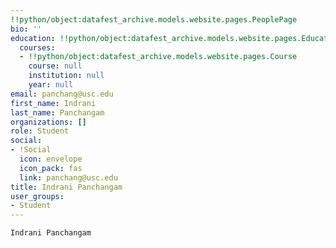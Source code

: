 ```yaml
---
!!python/object:datafest_archive.models.website.pages.PeoplePage
bio: ''
education: !!python/object:datafest_archive.models.website.pages.Education
  courses:
  - !!python/object:datafest_archive.models.website.pages.Course
    course: null
    institution: null
    year: null
email: panchang@usc.edu
first_name: Indrani
last_name: Panchangam
organizations: []
role: Student
social:
- !Social
  icon: envelope
  icon_pack: fas
  link: panchang@usc.edu
title: Indrani Panchangam
user_groups:
- Student
---
```


    Indrani Panchangam
    